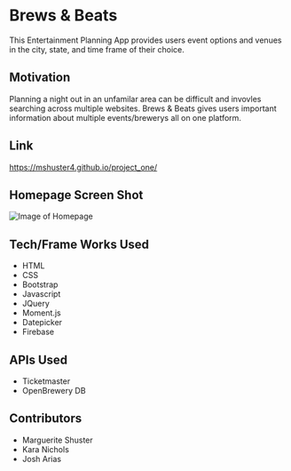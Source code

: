 # Brews & Beats
This Entertainment Planning App provides users event options and venues in the city, state, and time frame of their choice.

## Motivation 
Planning a night out in an unfamilar area can be difficult and invovles searching across multiple websites.  Brews & Beats gives users important information about multiple events/brewerys all on one platform.

## Link
https://mshuster4.github.io/project_one/

## Homepage Screen Shot
![Image of Homepage](https://raw.github.com/mshuster4/project_one/final-revisions/assets/images/brews-beats-screenshot.png)

## Tech/Frame Works Used

* HTML
* CSS
* Bootstrap
* Javascript
* JQuery
* Moment.js
* Datepicker
* Firebase

## APIs Used

* Ticketmaster
* OpenBrewery DB

## Contributors 

* Marguerite Shuster
* Kara Nichols
* Josh Arias





